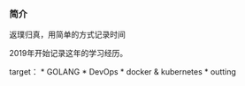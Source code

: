 ### 简介
返璞归真，用简单的方式记录时间

2019年开始记录这年的学习经历。

target：
	* GOLANG
	* DevOps
	* docker & kubernetes
	* outting
